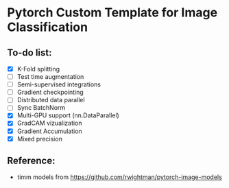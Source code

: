 # Pytorch Custom Template for Image Classification

## To-do list:
- [x] K-Fold splitting
- [ ] Test time augmentation
- [ ] Semi-supervised integrations
- [ ] Gradient checkpointing
- [ ] Distributed data parallel
- [ ] Sync BatchNorm
- [x] Multi-GPU support (nn.DataParallel)
- [x] GradCAM vizualization
- [x] Gradient Accumulation
- [x] Mixed precision

## Reference:
- timm models from https://github.com/rwightman/pytorch-image-models

